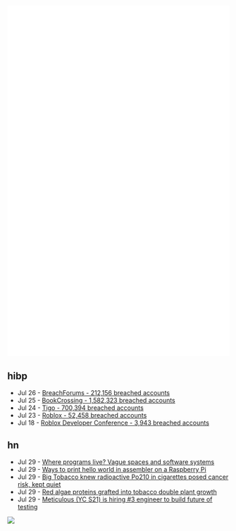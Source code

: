 ![Metrics](https://raw.githubusercontent.com/phixion/phixion/master/metrics.svg)

## hibp

<!--
for https://github.com/phixion/phixion/blob/main/.github/workflows/feeds.yml
-->
<!--START_SECTION:haveibeenpwnd-->
- Jul 26 - [BreachForums - 212,156 breached accounts](https://haveibeenpwned.com/PwnedWebsites#BreachForums)
- Jul 25 - [BookCrossing - 1,582,323 breached accounts](https://haveibeenpwned.com/PwnedWebsites#BookCrossing)
- Jul 24 - [Tigo - 700,394 breached accounts](https://haveibeenpwned.com/PwnedWebsites#Tigo)
- Jul 23 - [Roblox - 52,458 breached accounts](https://haveibeenpwned.com/PwnedWebsites#Roblox)
- Jul 18 - [Roblox Developer Conference - 3,943 breached accounts](https://haveibeenpwned.com/PwnedWebsites#RobloxDeveloperConference)
<!--END_SECTION:haveibeenpwnd-->

## hn

<!--
for https://github.com/phixion/phixion/blob/main/.github/workflows/feeds.yml
-->
<!--START_SECTION:hn-->
- Jul 29 - [Where programs live? Vague spaces and software systems](https://tomasp.net/blog/2023/vague-spaces/)
- Jul 29 - [Ways to print hello world in assembler on a Raspberry Pi](https://github.com/ksaj/helloworld)
- Jul 29 - [Big Tobacco knew radioactive Po210 in cigarettes posed cancer risk, kept quiet](https://www.uclahealth.org/news/big-tobacco-knew-radioactive-particles-in-cigarettes)
- Jul 29 - [Red algae proteins grafted into tobacco double plant growth](https://news.cornell.edu/stories/2023/07/red-algae-proteins-grafted-tobacco-double-plant-growth)
- Jul 29 - [Meticulous (YC S21) is hiring #3 engineer to build future of testing](https://news.ycombinator.com/item?id=36924518)
<!--END_SECTION:hn-->

<!--
for https://yhype.me
-->
![](https://hit.yhype.me/github/profile?user_id=13013670)

